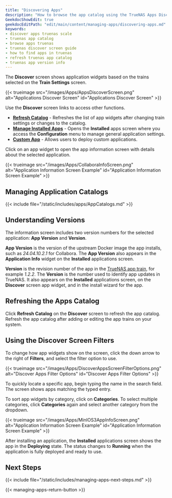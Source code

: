 ```yaml
---
title: "Discovering Apps"
description: "How to browse the app catalog using the TrueNAS Apps Discover screen."
GeekdocShowEdit: true
geekdocEditPath: "edit/main/content/managing-apps/discovering-apps.md"
keywords:
- discover apps truenas scale
- truenas app catalog
- browse apps truenas
- truenas discover screen guide
- how to find apps in truenas
- refresh truenas app catalog
- truenas app version info
---
```


The **Discover** screen shows application widgets based on the trains selected on the **Train Settings** screen.

{{< trueimage src="/images/Apps/AppsDiscoverScreen.png" alt="Applications Discover Screen" id="Applications Discover Screen" >}}

Use the **Discover** screen links to access other functions.

* [**Refresh Catalog**](#refreshing-the-apps-catalog) - Refreshes the list of app widgets after changing train settings or changes to the catalog.
* [**Manage Installed Apps**](/managing-apps/managing-installed-apps.md) - Opens the **Installed** apps screen where you access the **Configuration** menu to manage general application settings.
* [**Custom App**](/managing-apps/installing-custom-apps.md) - Allows users to deploy custom applications.

Click on an app widget to open the app information screen with details about the selected application.

{{< trueimage src="/images/Apps/CollaboraInfoScreen.png" alt="Application Information Screen Example" id="Application Information Screen Example" >}}

## Managing Application Catalogs

{{< include file="/static/includes/apps/AppCatalogs.md" >}}

## Understanding Versions

The information screen includes two version numbers for the selected application: **App Version** and **Version**.

**App Version** is the version of the upstream Docker image the app installs, such as *24.04.10.2.1* for Collabora.
The **App Version** also appears in the **Application Info** widget on the **Installed** applications screen.

**Version** is the revision number of the app in the [TrueNAS app train](https://github.com/truenas/apps/tree/master/trains), for example *1.2.2*.
The **Version** is the number used to identify app updates in TrueNAS.
It also appears on the **Installed** applications screen, on the **Discover** screen app widget, and in the install wizard for the app.

## Refreshing the Apps Catalog

Click **Refresh Catalog** on the **Discover** screen to refresh the app catalog.
Refresh the app catalog after adding or editing the app trains on your system.

## Using the Discover Screen Filters

To change how app widgets show on the screen, click the down arrow to the right of **Filters**, and select the filter option to use.

{{< trueimage src="/images/Apps/DiscoverAppsScreenFilterOptions.png" alt="Discover Apps Filter Options" id="Discover Apps Filter Options" >}}

To quickly locate a specific app, begin typing the name in the search field. The screen shows apps matching the typed entry.

To sort app widgets by category, click on **Categories**.
To select multiple categories, click **Categories** again and select another category from the dropdown.

{{< trueimage src="/images/Apps/MinIOS3AppInfoScreen.png" alt="Application Information Screen Example" id="Application Information Screen Example" >}}

After installing an application, the **Installed** applications screen shows the app in the **Deploying** state.
The status changes to **Running** when the application is fully deployed and ready to use.

## Next Steps

{{< include file="/static/includes/managing-apps-next-steps.md" >}}

{{< managing-apps-return-button >}}
